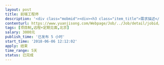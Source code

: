 ```yaml
---                
layout: post       
title: 前端工程师           
description: '<div class="mobmid"><div><h3 class="item_title">需求描述</h3><p>需求描述：前端h5实现响应式动态问卷答题效果，后台接口由我司人员配合，ui是现成的，已设计完成。<br/>要求描述：五天完成<br/>其他：无</p></div><!--info end--></div>'     
contenturl: https://www.yuanjisong.com/Webpage/Job/../Job/detail/jobid/101534      
tags: [项目制,远程+定期见面,北京]            
salary: 3000元          
publish_time: '已发布 5 小时'         
start_time: '2018-06-06 12:12:02'           
apply: 结束                   
time_range: 5天              
status: 已完成                  
---                 
```

